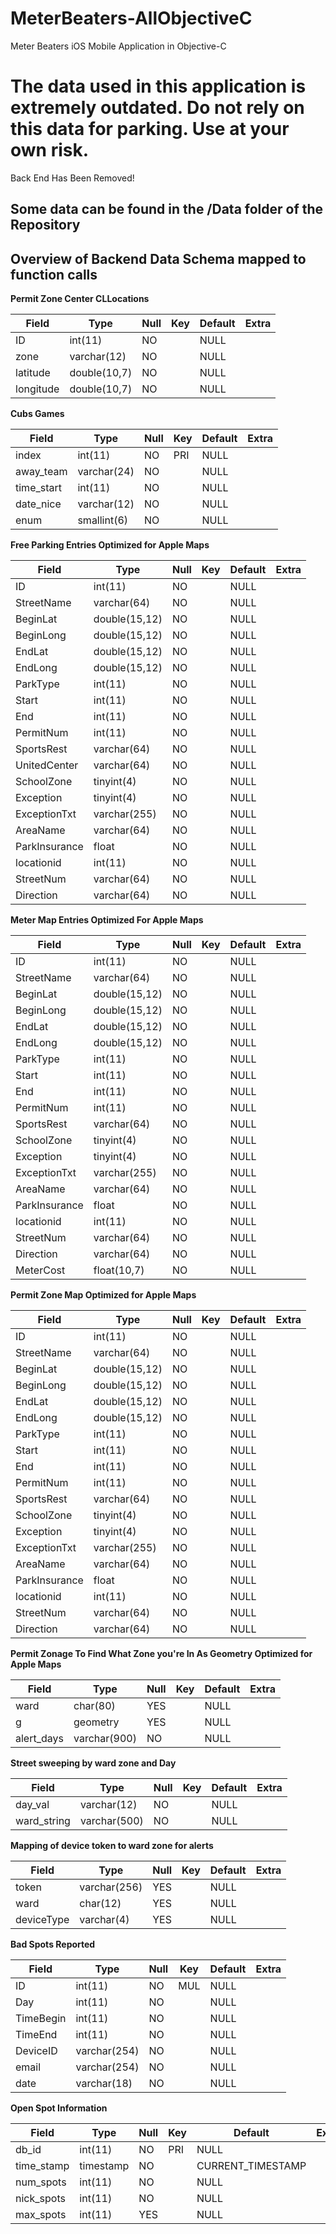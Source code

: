 # MeterBeaters-AllObjectiveC
Meter Beaters iOS Mobile Application in Objective-C

The data used in this application is extremely outdated. Do not rely on this data for parking.  Use at your own risk. 
=======
Back End Has Been Removed!

## Some data can be found in the /Data folder of the Repository
## Overview of Backend Data Schema mapped to function calls 

**Permit Zone Center CLLocations**

| Field     | Type         | Null | Key | Default | Extra |
|-----------|--------------|------|-----|---------|-------|
| ID        | int(11)      | NO   |     | NULL    |       |
| zone      | varchar(12)  | NO   |     | NULL    |       |
| latitude  | double(10,7) | NO   |     | NULL    |       |
| longitude | double(10,7) | NO   |     | NULL    |       |

**Cubs Games**

| Field      | Type        | Null | Key | Default | Extra |
| --------   | -------     | ---- | --  | ------  | ----  |
| index      | int(11)     | NO   | PRI | NULL    |       |
| away_team  | varchar(24) | NO   |     | NULL    |       |
| time_start | int(11)     | NO   |     | NULL    |       |
| date_nice  | varchar(12) | NO   |     | NULL    |       |
| enum       | smallint(6) | NO   |     | NULL    |       |

**Free Parking Entries Optimized for Apple Maps**

| Field         | Type          | Null | Key | Default | Extra |
|-------------- |---------------|------|-----|---------|-------|
| ID            | int(11)       | NO   |     | NULL    |       |
| StreetName    | varchar(64)   | NO   |     | NULL    |       |
| BeginLat      | double(15,12) | NO   |     | NULL    |       |
| BeginLong     | double(15,12) | NO   |     | NULL    |       |
| EndLat        | double(15,12) | NO   |     | NULL    |       |
| EndLong       | double(15,12) | NO   |     | NULL    |       |
| ParkType      | int(11)       | NO   |     | NULL    |       |
| Start         | int(11)       | NO   |     | NULL    |       |
| End           | int(11)       | NO   |     | NULL    |       |
| PermitNum     | int(11)       | NO   |     | NULL    |       |
| SportsRest    | varchar(64)   | NO   |     | NULL    |       |
| UnitedCenter  | varchar(64)   | NO   |     | NULL    |       |
| SchoolZone    | tinyint(4)    | NO   |     | NULL    |       |
| Exception     | tinyint(4)    | NO   |     | NULL    |       |
| ExceptionTxt  | varchar(255)  | NO   |     | NULL    |       |
| AreaName      | varchar(64)   | NO   |     | NULL    |       |
| ParkInsurance | float         | NO   |     | NULL    |       |
| locationid    | int(11)       | NO   |     | NULL    |       |
| StreetNum     | varchar(64)   | NO   |     | NULL    |       |
| Direction     | varchar(64)   | NO   |     | NULL    |       |

**Meter Map Entries Optimized For Apple Maps**

| Field         | Type          | Null | Key | Default | Extra |
|---------------|---------------|------|-----|---------|-------|
| ID            | int(11)       | NO   |     | NULL    |       |
| StreetName    | varchar(64)   | NO   |     | NULL    |       |
| BeginLat      | double(15,12) | NO   |     | NULL    |       |
| BeginLong     | double(15,12) | NO   |     | NULL    |       |
| EndLat        | double(15,12) | NO   |     | NULL    |       |
| EndLong       | double(15,12) | NO   |     | NULL    |       |
| ParkType      | int(11)       | NO   |     | NULL    |       |
| Start         | int(11)       | NO   |     | NULL    |       |
| End           | int(11)       | NO   |     | NULL    |       |
| PermitNum     | int(11)       | NO   |     | NULL    |       |
| SportsRest    | varchar(64)   | NO   |     | NULL    |       |
| SchoolZone    | tinyint(4)    | NO   |     | NULL    |       |
| Exception     | tinyint(4)    | NO   |     | NULL    |       |
| ExceptionTxt  | varchar(255)  | NO   |     | NULL    |       |
| AreaName      | varchar(64)   | NO   |     | NULL    |       |
| ParkInsurance | float         | NO   |     | NULL    |       |
| locationid    | int(11)       | NO   |     | NULL    |       |
| StreetNum     | varchar(64)   | NO   |     | NULL    |       |
| Direction     | varchar(64)   | NO   |     | NULL    |       |
| MeterCost     | float(10,7)   | NO   |     | NULL    |       |

**Permit Zone Map Optimized for Apple Maps**

| Field         | Type          | Null | Key | Default | Extra |
|---------------|---------------|------|-----|---------|-------|
| ID            | int(11)       | NO   |     | NULL    |       |
| StreetName    | varchar(64)   | NO   |     | NULL    |       |
| BeginLat      | double(15,12) | NO   |     | NULL    |       |
| BeginLong     | double(15,12) | NO   |     | NULL    |       |
| EndLat        | double(15,12) | NO   |     | NULL    |       |
| EndLong       | double(15,12) | NO   |     | NULL    |       |
| ParkType      | int(11)       | NO   |     | NULL    |       |
| Start         | int(11)       | NO   |     | NULL    |       |
| End           | int(11)       | NO   |     | NULL    |       |
| PermitNum     | int(11)       | NO   |     | NULL    |       |
| SportsRest    | varchar(64)   | NO   |     | NULL    |       |
| SchoolZone    | tinyint(4)    | NO   |     | NULL    |       |
| Exception     | tinyint(4)    | NO   |     | NULL    |       |
| ExceptionTxt  | varchar(255)  | NO   |     | NULL    |       |
| AreaName      | varchar(64)   | NO   |     | NULL    |       |
| ParkInsurance | float         | NO   |     | NULL    |       |
| locationid    | int(11)       | NO   |     | NULL    |       |
| StreetNum     | varchar(64)   | NO   |     | NULL    |       |
| Direction     | varchar(64)   | NO   |     | NULL    |       |


**Permit Zonage To Find What Zone you're In As Geometry Optimized for Apple Maps**

| Field      | Type         | Null | Key | Default | Extra |
|----------- |--------------|------|-----|---------|-------|
| ward       | char(80)     | YES  |     | NULL    |       |
| g          | geometry     | YES  |     | NULL    |       |
| alert_days | varchar(900) | NO   |     | NULL    |       |

**Street sweeping by ward zone and Day**

| Field       | Type         | Null | Key | Default | Extra |
|-------------|--------------|------|-----|---------|-------|
| day_val     | varchar(12)  | NO   |     | NULL    |       |
| ward_string | varchar(500) | NO   |     | NULL    |       |

**Mapping of device token to ward zone for alerts**

| Field      | Type         | Null | Key | Default | Extra |
|------------|--------------|------|-----|---------|-------|
| token      | varchar(256) | YES  |     | NULL    |       |
| ward       | char(12)     | YES  |     | NULL    |       |
| deviceType | varchar(4)   | YES  |     | NULL    |       |

**Bad Spots Reported**

| Field     | Type         | Null | Key | Default | Extra |
|-----------|--------------|------|-----|---------|-------|
| ID        | int(11)      | NO   | MUL | NULL    |       |
| Day       | int(11)      | NO   |     | NULL    |       |
| TimeBegin | int(11)      | NO   |     | NULL    |       |
| TimeEnd   | int(11)      | NO   |     | NULL    |       |
| DeviceID  | varchar(254) | NO   |     | NULL    |       |
| email     | varchar(254) | NO   |     | NULL    |       |
| date      | varchar(18)  | NO   |     | NULL    |       |

**Open Spot Information**

| Field      | Type      | Null | Key | Default           | Extra |
|------------|-----------|------|-----|-------------------|-------|
| db_id      | int(11)   | NO   | PRI | NULL              |       |
| time_stamp | timestamp | NO   |     | CURRENT_TIMESTAMP |       |
| num_spots  | int(11)   | NO   |     | NULL              |       |
| nick_spots | int(11)   | NO   |     | NULL              |       |
| max_spots  | int(11)   | YES  |     | NULL              |       |




